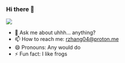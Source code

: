 ### Hi there 👋

![](https://github-readme-stats.vercel.app/api?username=runkaiz&show_icons=true&theme=radical)

- 💬 Ask me about uhhh... anything?
- 📫 How to reach me: rzhang04@proton.me
- 😄 Pronouns: Any would do
- ⚡ Fun fact: I like frogs

<!--
**runkaiz/runkaiz** is a ✨ _special_ ✨ repository because its `README.md` (this file) appears on your GitHub profile.

Here are some ideas to get you started:

- 🔭 I’m currently working on ...
- 🌱 I’m currently learning ...
- 👯 I’m looking to collaborate on ...
- 🤔 I’m looking for help with ...
- 💬 Ask me about ...
- 📫 How to reach me: 
- 😄 Pronouns: Any
- ⚡ Fun fact: I like frogs
-->
